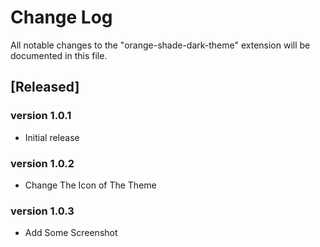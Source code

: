 # Change Log

All notable changes to the "orange-shade-dark-theme" extension will be documented in this file.


## [Released]

### version 1.0.1

- Initial release

### version 1.0.2

- Change The Icon of The Theme

### version 1.0.3

- Add Some Screenshot

